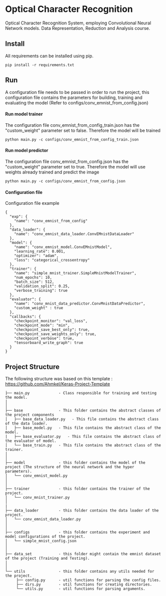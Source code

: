 # Optical Character Recognition
Optical Character Recognition System, employing Convolutional Neural Network models. Data Representation, Reduction and Analysis course.

## Install
All requirements can be installed using pip.
```
pip install -r requirements.txt
```
## Run
A configuration file needs to be passed in order to run the project, this configuration file contains the parameters for building, training and evaluating the model (Refer to configs/conv_emnist_from_config.json)
#### Run model trainer
The configuration file conv_emnist_from_config_train.json has the "custom_weight" parameter set to false. Therefore the model will be trained
```
python main.py -c configs/conv_emnist_from_config_train.json
```
#### Run model predictor
The configuration file conv_emnist_from_config.json has the "custom_weight" parameter set to true. Therefore the model will use weights already trained and predict the image
```
python main.py -c configs/conv_emnist_from_config.json
```
#### Configuration file
Configuration file example
```
{
  "exp": {
    "name": "conv_emnist_from_config"
  },
  "data_loader": {
    "name": "conv_emnist_data_loader.ConvEMnistDataLoader"
  },
  "model": {
    "name": "conv_emnist_model.ConvEMnistModel",
    "learning_rate": 0.001,
    "optimizer": "adam",
    "loss": "categorical_crossentropy"
  },
  "trainer": {
    "name": "simple_mnist_trainer.SimpleMnistModelTrainer",
    "num_epochs": 10,
    "batch_size": 512,
    "validation_split": 0.25,
    "verbose_training": true
  },
  "evaluator": {
    "name": "conv_mnist_data_predictor.ConvMnistDataPredictor",
    "custom_weight" : true
  },
  "callbacks": {
    "checkpoint_monitor": "val_loss",
    "checkpoint_mode": "min",
    "checkpoint_save_best_only": true,
    "checkpoint_save_weights_only": true,
    "checkpoint_verbose": true,
    "tensorboard_write_graph": true
  }
}
```
## Project Structure
The following structure was based on this template : https://github.com/Ahmkel/Keras-Project-Template
```
├── main.py             - Class responsible for training and testing the model.
│
│
├── base                - This folder contains the abstract classes of the project components
│   ├── base_data_loader.py   - This file contains the abstract class of the data loader.
│   ├── base_model.py   - This file contains the abstract class of the model.
|   ├── base_evaluator.py   - This file contains the abstract class of the evaluator of model.
│   └── base_train.py   - This file contains the abstract class of the trainer.
│
│
├── model               - this folder contains the model of the project (The structure of the neural network and the hyper parameters).
│   └── conv_emnist_model.py
│
│
├── trainer             - this folder contains the trainer of the project.
│   └── conv_mnist_trainer.py
│
|
├── data_loader         - this folder contains the data loader of the project.
│   └── conv_emnist_data_loader.py
│
│
├── configs             - this folder contains the experiment and model configurations of the project.
│   └── simple_mnist_config.json
│
│
├── data_set            - this folder might contain the emnist dataset of the project (Training and Testing).
│
│
└── utils               - this folder contains any utils needed for the project.
     ├── config.py      - util functions for parsing the config files.
     ├── dirs.py        - util functions for creating directories.
     └── utils.py       - util functions for parsing arguments.
```

